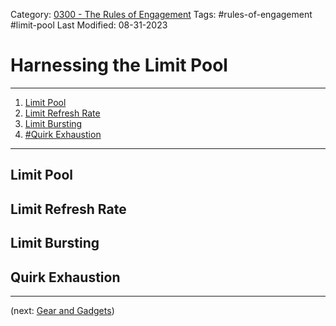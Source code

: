 Category: [0300 - The Rules of Engagement](0300%20-%20The%20Rules%20of%20Engagement.md)
Tags: #rules-of-engagement #limit-pool 
Last Modified: 08-31-2023

# Harnessing the Limit Pool

****

1. [Limit Pool](Harnessing20%the%20Limit%20Pool#limit-pool)
2. [Limit Refresh Rate](Harnessing20%the%20Limit%20Pool#limit-refresh-rate)
3. [Limit Bursting](Harnessing20%the%20Limit%20Pool#limit-bursting)
4. [#Quirk Exhaustion](Harnessing20%the%20Limit%20Pool#quirk-exhaustion)

****
## Limit Pool

## Limit Refresh Rate

## Limit Bursting

## Quirk Exhaustion

****

(next: [Gear and Gadgets](Gear%20and%20Gadgets.md))